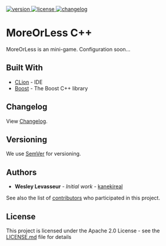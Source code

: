 [version]: https://img.shields.io/badge/Download-v1.0.0-blue.svg
[download]: https://github.com/kanekireal/MoreOrLess/releases/latest
[license]: https://img.shields.io/badge/License-Apache%202.0-lightgrey.svg
[changelog]: https://img.shields.io/badge/Changelog-v1.0.0-brightgreen.svg
[ ![version][] ][download]
[ ![license][] ](https://github.com/kanekireal/MoreOrLess/blob/master/LICENSE.md)
[ ![changelog][] ](https://github.com/kanekireal/MoreOrLess/blob/master/CHANGELOG.md)

# MoreOrLess C++ 

MoreOrLess is an mini-game.
Configuration soon...

## Built With

* [CLion](https://www.jetbrains.com/clion/) - IDE
* [Boost](https://www.boost.org) - The Boost C++ library

## Changelog

View [Changelog](https://github.com/kanekireal/MoreOrLess/blob/master/CHANGELOG.md).

## Versioning

We use [SemVer](http://semver.org/) for versioning.

## Authors

* **Wesley Levasseur** - *Initial work* - [kanekireal](https://github.com/kanekireal)

See also the list of [contributors](https://github.com/kanekireal/MoreOrLess/graphs/contributors) who participated in this project.

## License

This project is licensed under the Apache 2.0 License - see the [LICENSE.md](https://github.com/kanekireal/MoreOrLess/blob/master/LICENSE.md) file for details